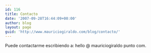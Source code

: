 ```yaml
---
id: 116
title: Contacto
date: '2007-09-28T16:44:09+00:00'
author: blog
layout: page
guid: 'http://www.mauriciogiraldo.com/blog/contacto/'
---
```


Puede contactarme escribiendo a: hello @ mauriciogiraldo punto com.